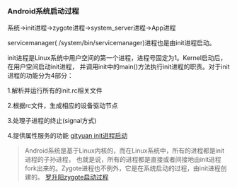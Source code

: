 ### Android系统启动过程
系统->init进程->zygote进程->system_server进程->App进程

servicemanager( /system/bin/servicemanager)进程也是由init进程启动。

init进程是Linux系统中用户空间的第一个进程，进程号固定为1。Kernel启动后，在用户空间启动init进程，
并调用init中的main()方法执行init进程的职责。对于init进程的功能分为4部分：

1.解析并运行所有的init.rc相关文件

2.根据rc文件，生成相应的设备驱动节点

3.处理子进程的终止(signal方式)

4.提供属性服务的功能
[gityuan init进程启动](http://gityuan.com/2016/02/05/android-init/)

>Android系统是基于Linux内核的，而在Linux系统中，所有的进程都是init进程的子孙进程，
>也就是说，所有的进程都是直接或者间接地由init进程fork出来的。Zygote进程也不例外，它是在系统启动的过程，由init进程创建的。
>[罗升阳zygote启动过程](https://blog.csdn.net/Luoshengyang/article/details/6768304)
